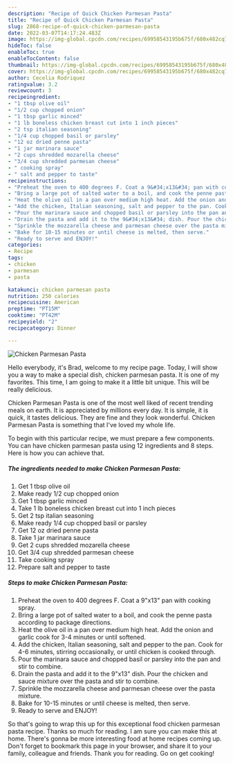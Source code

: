 ```yaml
---
description: "Recipe of Quick Chicken Parmesan Pasta"
title: "Recipe of Quick Chicken Parmesan Pasta"
slug: 2868-recipe-of-quick-chicken-parmesan-pasta
date: 2022-03-07T14:17:24.483Z
image: https://img-global.cpcdn.com/recipes/69958543195b675f/680x482cq70/chicken-parmesan-pasta-recipe-main-photo.jpg
hideToc: false
enableToc: true
enableTocContent: false
thumbnail: https://img-global.cpcdn.com/recipes/69958543195b675f/680x482cq70/chicken-parmesan-pasta-recipe-main-photo.jpg
cover: https://img-global.cpcdn.com/recipes/69958543195b675f/680x482cq70/chicken-parmesan-pasta-recipe-main-photo.jpg
author: Cecelia Rodriquez
ratingvalue: 3.2
reviewcount: 3
recipeingredient:
- "1 tbsp olive oil"
- "1/2 cup chopped onion"
- "1 tbsp garlic minced"
- "1 lb boneless chicken breast cut into 1 inch pieces"
- "2 tsp italian seasoning"
- "1/4 cup chopped basil or parsley"
- "12 oz dried penne pasta"
- "1 jar marinara sauce"
- "2 cups shredded mozarella cheese"
- "3/4 cup shredded parmesan cheese"
- " cooking spray"
- " salt and pepper to taste"
recipeinstructions:
- "Preheat the oven to 400 degrees F. Coat a 9&#34;x13&#34; pan with cooking spray."
- "Bring a large pot of salted water to a boil, and cook the penne pasta according to package directions."
- "Heat the olive oil in a pan over medium high heat. Add the onion and garlic cook for 3-4 minutes or until softened."
- "Add the chicken, Italian seasoning, salt and pepper to the pan. Cook for 4-6 minutes, stirring occasionally, or until chicken is cooked through."
- "Pour the marinara sauce and chopped basil or parsley into the pan and stir to combine."
- "Drain the pasta and add it to the 9&#34;x13&#34; dish. Pour the chicken and sauce mixture over the pasta and stir to combine."
- "Sprinkle the mozzarella cheese and parmesan cheese over the pasta mixture."
- "Bake for 10-15 minutes or until cheese is melted, then serve."
- "Ready to serve and ENJOY!"
categories:
- Recipe
tags:
- chicken
- parmesan
- pasta

katakunci: chicken parmesan pasta 
nutrition: 250 calories
recipecuisine: American
preptime: "PT15M"
cooktime: "PT42M"
recipeyield: "2"
recipecategory: Dinner

---
```



![Chicken Parmesan Pasta](https://img-global.cpcdn.com/recipes/69958543195b675f/680x482cq70/chicken-parmesan-pasta-recipe-main-photo.jpg)

Hello everybody, it's Brad, welcome to my recipe page. Today, I will show you a way to make a special dish, chicken parmesan pasta. It is one of my favorites. This time, I am going to make it a little bit unique. This will be really delicious.

Chicken Parmesan Pasta is one of the most well liked of recent trending meals on earth. It is appreciated by millions every day. It is simple, it is quick, it tastes delicious. They are fine and they look wonderful. Chicken Parmesan Pasta is something that I've loved my whole life.




To begin with this particular recipe, we must prepare a few components. You can have chicken parmesan pasta using 12 ingredients and 8 steps. Here is how you can achieve that.

<!--inarticleads1-->

##### The ingredients needed to make Chicken Parmesan Pasta:

1. Get 1 tbsp olive oil
1. Make ready 1/2 cup chopped onion
1. Get 1 tbsp garlic minced
1. Take 1 lb boneless chicken breast cut into 1 inch pieces
1. Get 2 tsp italian seasoning
1. Make ready 1/4 cup chopped basil or parsley
1. Get 12 oz dried penne pasta
1. Take 1 jar marinara sauce
1. Get 2 cups shredded mozarella cheese
1. Get 3/4 cup shredded parmesan cheese
1. Take  cooking spray
1. Prepare  salt and pepper to taste




<!--inarticleads2-->

##### Steps to make Chicken Parmesan Pasta:

1. Preheat the oven to 400 degrees F. Coat a 9&#34;x13&#34; pan with cooking spray.
1. Bring a large pot of salted water to a boil, and cook the penne pasta according to package directions.
1. Heat the olive oil in a pan over medium high heat. Add the onion and garlic cook for 3-4 minutes or until softened.
1. Add the chicken, Italian seasoning, salt and pepper to the pan. Cook for 4-6 minutes, stirring occasionally, or until chicken is cooked through.
1. Pour the marinara sauce and chopped basil or parsley into the pan and stir to combine.
1. Drain the pasta and add it to the 9&#34;x13&#34; dish. Pour the chicken and sauce mixture over the pasta and stir to combine.
1. Sprinkle the mozzarella cheese and parmesan cheese over the pasta mixture.
1. Bake for 10-15 minutes or until cheese is melted, then serve.
1. Ready to serve and ENJOY!



So that's going to wrap this up for this exceptional food chicken parmesan pasta recipe. Thanks so much for reading. I am sure you can make this at home. There's gonna be more interesting food at home recipes coming up. Don't forget to bookmark this page in your browser, and share it to your family, colleague and friends. Thank you for reading. Go on get cooking!

